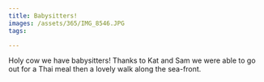 ```yaml
---
title: Babysitters!
images: /assets/365/IMG_8546.JPG
tags:

---
```

Holy cow we have babysitters! Thanks to Kat and Sam we were able to go out for a Thai meal then a lovely walk along the sea-front. 